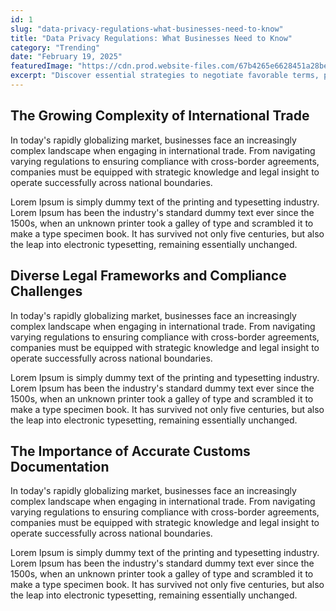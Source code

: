 ```yaml
---
id: 1
slug: "data-privacy-regulations-what-businesses-need-to-know"
title: "Data Privacy Regulations: What Businesses Need to Know"
category: "Trending"
date: "February 19, 2025"
featuredImage: "https://cdn.prod.website-files.com/67b4265e6628451a28bef3a9/67c7d50d97367fe0fb656373_image%20(1).png"
excerpt: "Discover essential strategies to negotiate favorable terms, protect your interests, and minimize potential legal risks in business agreements."
---
```


## The Growing Complexity of International Trade

In today's rapidly globalizing market, businesses face an increasingly complex landscape when engaging in international trade. From navigating varying regulations to ensuring compliance with cross-border agreements, companies must be equipped with strategic knowledge and legal insight to operate successfully across national boundaries.

Lorem Ipsum is simply dummy text of the printing and typesetting industry. Lorem Ipsum has been the industry's standard dummy text ever since the 1500s, when an unknown printer took a galley of type and scrambled it to make a type specimen book. It has survived not only five centuries, but also the leap into electronic typesetting, remaining essentially unchanged.

## Diverse Legal Frameworks and Compliance Challenges

In today's rapidly globalizing market, businesses face an increasingly complex landscape when engaging in international trade. From navigating varying regulations to ensuring compliance with cross-border agreements, companies must be equipped with strategic knowledge and legal insight to operate successfully across national boundaries.

Lorem Ipsum is simply dummy text of the printing and typesetting industry. Lorem Ipsum has been the industry's standard dummy text ever since the 1500s, when an unknown printer took a galley of type and scrambled it to make a type specimen book. It has survived not only five centuries, but also the leap into electronic typesetting, remaining essentially unchanged.

## The Importance of Accurate Customs Documentation

In today's rapidly globalizing market, businesses face an increasingly complex landscape when engaging in international trade. From navigating varying regulations to ensuring compliance with cross-border agreements, companies must be equipped with strategic knowledge and legal insight to operate successfully across national boundaries.

Lorem Ipsum is simply dummy text of the printing and typesetting industry. Lorem Ipsum has been the industry's standard dummy text ever since the 1500s, when an unknown printer took a galley of type and scrambled it to make a type specimen book. It has survived not only five centuries, but also the leap into electronic typesetting, remaining essentially unchanged.

